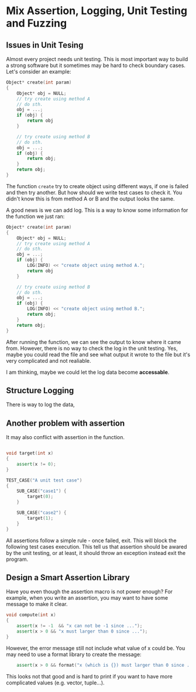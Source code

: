 Mix Assertion, Logging, Unit Testing and Fuzzing 
=================================================

## Issues in Unit Tesing

Almost every project needs unit testing. This is most important way to build a strong software but it sometimes may be hard to check boundary cases. Let's consider an example:

```c++
Object* create(int param) 
{
    Object* obj = NULL;
    // try create using method A
    // do sth.
    obj = ...;
    if (obj) {
        return obj
    }

    // try create using method B
    // do sth.
    obj = ...;
    if (obj) {
        return obj;
    }
    return obj;
}
```

The function `create` try to create object using different ways, if one is failed and then try another. But how should we write test cases to check it. You didn't know this is from method A or B and the output looks the same.

A good news is we can add log. This is a way to know some information for the function we just ran:

```c++
Object* create(int param) 
{
    Object* obj = NULL;
    // try create using method A
    // do sth.
    obj = ...;
    if (obj) {
        LOG(INFO) << "create object using method A.";
        return obj
    }

    // try create using method B
    // do sth.
    obj = ...;
    if (obj) {
        LOG(INFO) << "create object using method B.";
        return obj;
    }
    return obj;
}
```

After running the function, we can see the output to know where it came from. However, there is no way to check the log in the unit testing. 
Yes, maybe you could read the file and see what output it wrote to the file but it's very complicated and not realiable.

I am thinking, maybe we could let the log data become **accessable**.

## Structure Logging

There is way to log the data, 




## Another problem with assertion

It may also conflict with assertion in the function.

```c++

void target(int x)
{
    assert(x != 0);
}

TEST_CASE("A unit test case")
{
    SUB_CASE("case1") {
        target(0);
    }

    SUB_CASE("case2") {
        target(1);
    }
}
```

All assertions follow a simple rule - once failed, exit. This will block the following test cases execution. This tell us that assertion should be awared by the unit testing, or at least, it should throw an exception instead exit the program.






## Design a Smart Assertion Library

Have you even though the assertion macro is not power enough? For example, when you write an assertion, you may want to have some message to make it clear. 

```c++
void compute(int x)
{
    assert(x != -1  && "x can not be -1 since ...");
    assert(x > 0 && "x must larger than 0 since ...");
}
```

However, the error message still not include what value of x could be. You may need to use a format library to create the message:

```c++
    assert(x > 0 && format("x (which is {}) must larger than 0 since ...", x));
```

This looks not that good and is hard to print if you want to have more complicated values (e.g. vector, tuple...).




